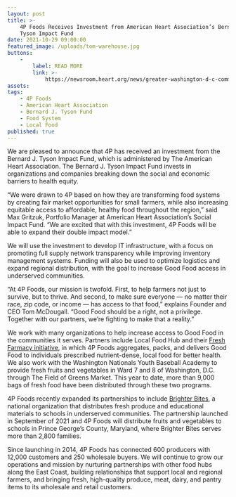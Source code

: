 ```yaml
---
layout: post
title: >-
    4P Foods Receives Investment from American Heart Association’s Bernard J.
    Tyson Impact Fund
date: 2021-10-29 09:00:00
featured_image: /uploads/tom-warehouse.jpg
buttons:
    -
        label: READ MORE
        link: >-
            https://newsroom.heart.org/news/greater-washington-d-c-community-organizations-receive-funding-to-shift-inequitable-health-paradigm
assets:
tags:
    - 4P Foods
    - American Heart Association
    - Bernard J. Tyson Fund
    - Food System
    - Local Food
published: true
---
```

<div class="editable"><p>We are pleased to announce that 4P has received an investment from the Bernard J. Tyson Impact Fund, which is administered by The American Heart Association. The Bernard J. Tyson Impact Fund invests in organizations and companies breaking down the social and economic barriers to health equity.</p><p>&ldquo;We were drawn to 4P based on how they are transforming food systems by creating fair market opportunities for small farmers, while also increasing equitable access to affordable, healthy food throughout the region,&rdquo; said Max Gritzuk, Portfolio Manager at American Heart Association&rsquo;s Social Impact Fund. &ldquo;We are excited that with this investment, 4P Foods will be able to expand their double impact model.&rdquo;</p><p>We will use the investment to develop IT infrastructure, with a focus on promoting full supply network transparency while improving inventory management systems. Funding will also be used to optimize logistics and expand regional distribution, with the goal to increase Good Food access in underserved communities.&nbsp;</p><p>&ldquo;At 4P Foods, our mission is twofold. First, to help farmers not just to survive, but to thrive. And second, to make sure everyone &mdash; no matter their race, zip code, or income &mdash; has access to that food,&rdquo; explains Founder and CEO Tom McDougall. &ldquo;Good Food should be a right, not a privilege. Together with our partners, we&rsquo;re fighting to make that a reality.&rdquo;</p><p>We work with many organizations to help increase access to Good Food in the communities it serves. Partners include Local Food Hub and their <a target="_blank" rel="noopener" href="https://www.politico.com/news/2021/09/16/food-medicine-covid-health-care-511169">Fresh Farmacy initiative</a>, in which 4P Foods aggregates, packs, and delivers Good Food to individuals prescribed nutrient-dense, local food for better health. We also work with the Washington Nationals Youth Baseball Academy to provide fresh fruits and vegetables in Ward 7 and 8 of Washington, D.C. through The Field of Greens Market. This year to date, more than 9,000 bags of fresh food have been distributed through these two programs.&nbsp;</p><p>4P Foods recently expanded its partnerships to include <a target="_blank" rel="noopener" href="https://brighterbites.org/about/">Brighter Bites</a>, a national organization that distributes fresh produce and educational materials to schools in underserved communities. The partnership launched in September of 2021 and 4P Foods will distribute fruits and vegetables to schools in Prince George&rsquo;s County, Maryland, where Brighter Bites serves more than 2,800 families.&nbsp;</p><p>Since launching in 2014, 4P Foods has connected 600 producers with 12,000 customers and 250 wholesale buyers. We will continue to grow our operations and mission by nurturing partnerships with other food hubs along the East Coast, building relationships that support local and regional farmers, and bringing fresh, high-quality produce, meat, dairy, and pantry items to its wholesale and retail customers.</p></div>
